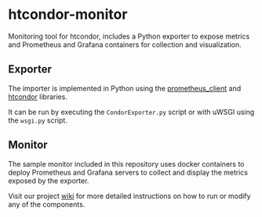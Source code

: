 # htcondor-monitor
Monitoring tool for htcondor, includes a Python exporter to expose metrics and Prometheus and Grafana containers for collection and visualization.

## Exporter

The importer is implemented in Python using the [prometheus_client](https://github.com/prometheus/client_python) and [htcondor](https://htcondor-python.readthedocs.io/en/latest/) libraries.

It can be run by executing the `CondorExporter.py` script or with uWSGI using the `wsgi.py` script.

## Monitor
The sample monitor included in this repository uses docker containers to deploy Prometheus and Grafana servers to collect and display the metrics exposed by the exporter.

Visit our project [wiki](https://github.com/niclabs/htcondor-monitor/wiki) for more detailed instructions on how to run or modify any of the components.
